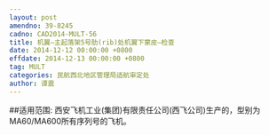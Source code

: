 ```yaml
---
layout: post
amendno: 39-8245
cadno: CAD2014-MULT-56
title: 机翼–主起落架5号肋(rib)处机翼下蒙皮–检查
date: 2014-12-12 00:00:00 +0800
effdate: 2014-12-13 00:00:00 +0800
tag: MULT
categories: 民航西北地区管理局适航审定处
author: 谭震
---
```


##适用范围:
西安飞机工业(集团)有限责任公司(西飞公司)生产的，型别为 MA60/MA600所有序列号的飞机。

